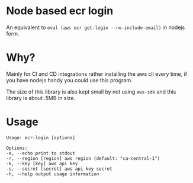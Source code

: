 # Node based ecr login

An equivalent to `eval (aws ecr get-login --no-include-email)`
in nodejs form.

# Why?

Mainly for CI and CD integrations rather installing the aws cli every time, if you have nodejs handy you could use this program.

The size of this library is also kept small by not using `aws-sdk` and this library is
about .5MB in size.

# Usage

```
Usage: ecr-login [options]

Options:
-e, --echo print to stdout
-r, --region [region] aws region (default: "ca-central-1")
-k, --key [key] aws api key
-s, --secret [secret] aws api key secret
-h, --help output usage information
```
